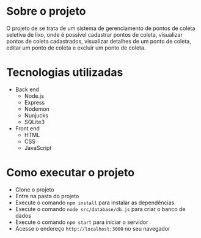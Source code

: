 # Sobre o projeto

O projeto de se trata de um sistema de gerenciamento de pontos de coleta seletiva de lixo, onde é possível cadastrar pontos de coleta, visualizar pontos de coleta cadastrados, visualizar detalhes de um ponto de coleta, editar um ponto de coleta e excluir um ponto de coleta.

# Tecnologias utilizadas
- Back end
    - Node.js
    - Express
    - Nodemon
    - Nunjucks
    - SQLite3
- Front end
    - HTML
    - CSS
    - JavaScript

# Como executar o projeto

- Clone o projeto
- Entre na pasta do projeto
- Execute o comando `npm install` para instalar as dependências
- Execute o comando `node src/database/db.js` para criar o banco de dados
- Execute o comando `npm start` para iniciar o servidor
- Acesse o endereço `http://localhost:3000` no seu navegador
